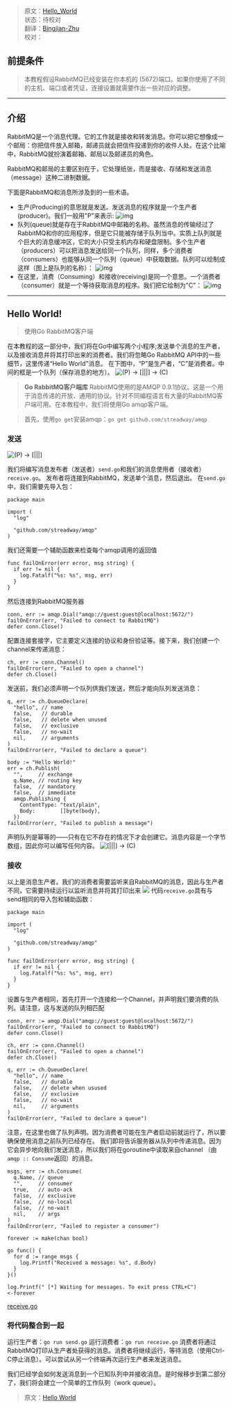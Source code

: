 >原文：[Hello_World](https://www.rabbitmq.com/tutorials/tutorial-one-go.html)  
>状态：待校对  
>翻译：[Bingjian-Zhu](https://bingjian-zhu.github.io/)  
>校对：

## 前提条件
> 本教程假设RabbitMQ已经安装在你本机的 (5672)端口。如果你使用了不同的主机、端口或者凭证，连接设置就需要作出一些对应的调整。

----------

## 介绍
RabbitMQ是一个消息代理。它的工作就是接收和转发消息。你可以把它想像成一个邮局：你把信件放入邮箱，邮递员就会把信件投递到你的收件人处。在这个比喻中，RabbitMQ就扮演着邮箱、邮局以及邮递员的角色。

RabbitMQ和邮局的主要区别在于，它处理纸张，而是接收、存储和发送消息（message）这种二进制数据。

下面是RabbitMQ和消息所涉及到的一些术语。

* 生产(Producing)的意思就是发送。发送消息的程序就是一个生产者(producer)。我们一般用"P"来表示:
  ![img](http://www.rabbitmq.com/img/tutorials/producer.png)
* 队列(queue)就是存在于RabbitMQ中邮箱的名称。虽然消息的传输经过了RabbitMQ和你的应用程序，但是它只能被存储于队列当中。实质上队列就是个巨大的消息缓冲区，它的大小只受主机内存和硬盘限制。多个生产者（producers）可以把消息发送给同一个队列，同样，多个消费者（consumers）也能够从同一个队列（queue）中获取数据。队列可以绘制成这样（图上是队列的名称）：
  ![img](http://www.rabbitmq.com/img/tutorials/queue.png)
* 在这里，消费（Consuming）和接收(receiving)是同一个意思。一个消费者（consumer）就是一个等待获取消息的程序。我们把它绘制为"C"：
  ![img](http://www.rabbitmq.com/img/tutorials/consumer.png)

----------

## Hello World!

> 使用Go RabbitMQ客户端

在本教程的这一部分中，我们将在Go中编写两个小程序;发送单个消息的生产者，以及接收消息并将其打印出来的消费者。我们将忽略Go RabbitMQ API中的一些细节，这里传递“Hello World”消息。
在下图中，“P”是生产者，“C”是消费者。中间的框是一个队列（保存消息的地方）。
![(P) -> [|||] -> (C)](http://www.rabbitmq.com/img/tutorials/python-one.png)


>**Go RabbitMQ客户端库**
> RabbitMQ使用的是AMQP 0.9.1协议。这是一个用于消息传递的开放、通用的协议。针对不同编程语言有大量的RabbitMQ客户端可用。在本教程中，我们将使用Go amqp客户端。

>首先，使用`go get`安装amqp：`go get github.com/streadway/amqp`

### 发送
![(P) -> [|||]](http://www.rabbitmq.com/img/tutorials/sending.png)

我们将编写消息发布者（发送者）`send.go`和我们的消息使用者（接收者）`receive.go`。
发布者将连接到RabbitMQ，发送单个消息，然后退出。
在`send.go`中，我们需要先导入包：

    package main

    import (
	  "log"

	  "github.com/streadway/amqp"
	)
我们还需要一个辅助函数来检查每个amqp调用的返回值

    func failOnError(err error, msg string) {
	  if err != nil {
	    log.Fatalf("%s: %s", msg, err)
	  }
	}
然后连接到RabbitMQ服务器

    conn, err := amqp.Dial("amqp://guest:guest@localhost:5672/")
	failOnError(err, "Failed to connect to RabbitMQ")
	defer conn.Close()
配置连接套接字，它主要定义连接的协议和身份验证等。接下来，我们创建一个channel来传递消息：

    ch, err := conn.Channel()
	failOnError(err, "Failed to open a channel")
	defer ch.Close()
发送前，我们必须声明一个队列供我们发送，然后才能向队列发送消息：

    q, err := ch.QueueDeclare(
	  "hello", // name
	  false,   // durable
	  false,   // delete when unused
	  false,   // exclusive
	  false,   // no-wait
	  nil,     // arguments
	)
	failOnError(err, "Failed to declare a queue")

	body := "Hello World!"
	err = ch.Publish(
	  "",     // exchange
	  q.Name, // routing key
	  false,  // mandatory
	  false,  // immediate
	  amqp.Publishing {
	    ContentType: "text/plain",
	    Body:        []byte(body),
	  })
	failOnError(err, "Failed to publish a message")
声明队列是幂等的——只有在它不存在的情况下才会创建它。消息内容是一个字节数组，因此你可以编写任何内容。
![[|||] -> (C)](http://www.rabbitmq.com/img/tutorials/receiving.png)

### 接收
以上是消息生产者。我们的消费者需要监听来自RabbitMQ的消息，因此与生产者不同，它需要持续运行以监听消息并将其打印出来
![](http://pwzr2sh3s.bkt.clouddn.com/RabbitMQ/Hello%20World/6.png)
代码`receive.go`具有与send相同的导入包和辅助函数：

    package main

	import (
	  "log"

	  "github.com/streadway/amqp"
	)

	func failOnError(err error, msg string) {
	  if err != nil {
	    log.Fatalf("%s: %s", msg, err)
	  }
	}
设置与生产者相同，首先打开一个连接和一个Channel，并声明我们要消费的队列。请注意，这与发送的队列相匹配

    conn, err := amqp.Dial("amqp://guest:guest@localhost:5672/")
	failOnError(err, "Failed to connect to RabbitMQ")
	defer conn.Close()

	ch, err := conn.Channel()
	failOnError(err, "Failed to open a channel")
	defer ch.Close()

	q, err := ch.QueueDeclare(
	  "hello", // name
	  false,   // durable
	  false,   // delete when usused
	  false,   // exclusive
	  false,   // no-wait
	  nil,     // arguments
	)
	failOnError(err, "Failed to declare a queue")
注意，在这里也做了队列声明。因为消费者可能在生产者启动前就运行了，所以要确保使用消息之前队列已经存在。
我们即将告诉服务器从队列中传递消息。因为它会异步地向我们发送消息，所以我们将在goroutine中读取来自channel （由`amqp :: Consume`返回）的消息。

    msgs, err := ch.Consume(
	  q.Name, // queue
	  "",     // consumer
	  true,   // auto-ack
	  false,  // exclusive
	  false,  // no-local
	  false,  // no-wait
	  nil,    // args
	)
	failOnError(err, "Failed to register a consumer")

	forever := make(chan bool)

	go func() {
	  for d := range msgs {
	    log.Printf("Received a message: %s", d.Body)
	  }
	}()

	log.Printf(" [*] Waiting for messages. To exit press CTRL+C")
	<-forever
[receive.go](https://github.com/rabbitmq/rabbitmq-tutorials/blob/master/go/receive.go)

### 将代码整合到一起
运行生产者：`go run send.go`
运行消费者：`go run receive.go`
消费者将通过RabbitMQ打印从生产者处获得的消息。消费者将继续运行，等待消息（使用Ctrl-C停止消息）。可以尝试从另一个终端再次运行生产者来发送消息。

我们已经学会如何发送消息到一个已知队列中并接收消息。是时候移步到第二部分了，我们将会建立一个简单的工作队列（work queue）。

> 原文：[Hello World](https://www.rabbitmq.com/tutorials/tutorial-one-go.html)